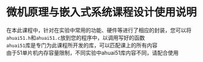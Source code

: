 # 微机原理与嵌入式系统课程设计使用说明
在本此课程中，针对在实验中常用的功能、硬件等进行了相应的封装，您可以将`ahuai51.h`和`ahuai51.c`放到您的程序中，以调用写好的函数<br>
`ahuai51`库是专门为此课程所开发的库，可以匹配课上的所有内容<br>
由于51单片机内存容量限制，不同实验中ahuai51库内容不同，请配合使用<br>